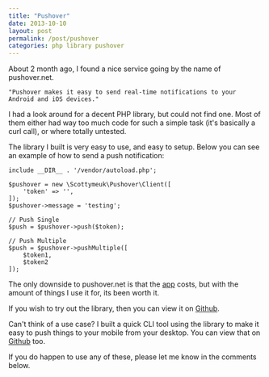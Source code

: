 ```yaml
---
title: "Pushover"
date: 2013-10-10
layout: post
permalink: /post/pushover
categories: php library pushover
---
```


About 2 month ago, I found a nice service going by the name of pushover.net.

~~~
"Pushover makes it easy to send real-time notifications to your Android and iOS devices."
~~~

I had a look around for a decent PHP library, but could not find one. Most of them either had way too much code for such a simple task (it's basically a curl call), or where totally untested.

The library I built is very easy to use, and easy to setup. Below you can see an example of how to send a push notification:

~~~
include __DIR__ . '/vendor/autoload.php';

$pushover = new \Scottymeuk\Pushover\Client([
    'token' => '',
]);
$pushover->message = 'testing';

// Push Single
$push = $pushover->push($token);

// Push Multiple
$push = $pushover->pushMultiple([
    $token1,
    $token2
]);
~~~

The only downside to pushover.net is that the [app](https://pushover.net/clients) costs, but with the amount of things I use it for, its been worth it.

If you wish to try out the library, then you can view it on [Github](https://github.com/scottrobertson/pushover).

Can't think of a use case? I built a quick CLI tool using the library to make it easy to push things to your mobile from your desktop. You can view that on [Github](https://github.com/scottrobertson/push) too.

If you do happen to use any of these, please let me know in the comments below.
